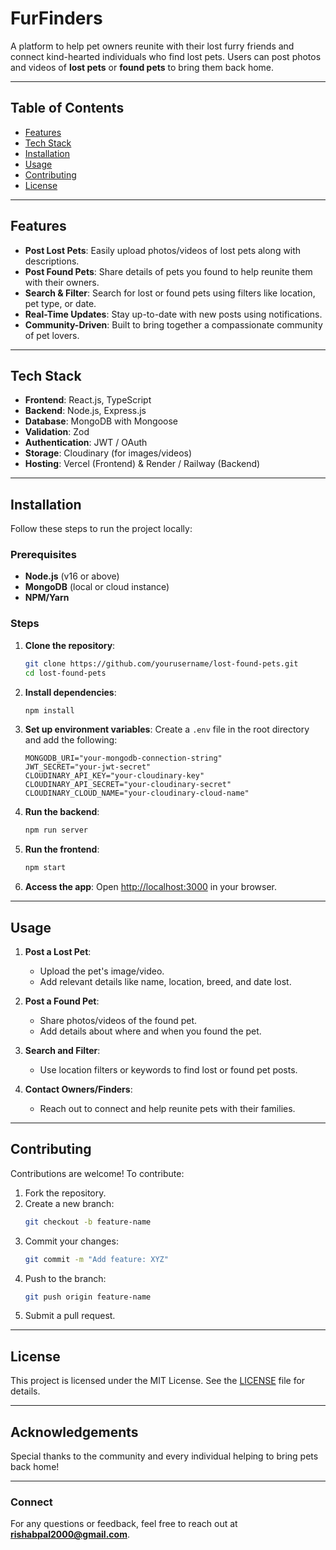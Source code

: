# FurFinders

A platform to help pet owners reunite with their lost furry friends and connect kind-hearted individuals who find lost pets. Users can post photos and videos of **lost pets** or **found pets** to bring them back home.

---

## Table of Contents
- [Features](#features)
- [Tech Stack](#tech-stack)
- [Installation](#installation)
- [Usage](#usage)
- [Contributing](#contributing)
- [License](#license)

---

## Features

- **Post Lost Pets**: Easily upload photos/videos of lost pets along with descriptions.
- **Post Found Pets**: Share details of pets you found to help reunite them with their owners.
- **Search & Filter**: Search for lost or found pets using filters like location, pet type, or date.
- **Real-Time Updates**: Stay up-to-date with new posts using notifications.
- **Community-Driven**: Built to bring together a compassionate community of pet lovers.

---

## Tech Stack

- **Frontend**: React.js, TypeScript
- **Backend**: Node.js, Express.js
- **Database**: MongoDB with Mongoose
- **Validation**: Zod
- **Authentication**: JWT / OAuth
- **Storage**: Cloudinary (for images/videos)
- **Hosting**: Vercel (Frontend) & Render / Railway (Backend)

---

## Installation

Follow these steps to run the project locally:

### Prerequisites
- **Node.js** (v16 or above)
- **MongoDB** (local or cloud instance)
- **NPM/Yarn**

### Steps
1. **Clone the repository**:
   ```bash
   git clone https://github.com/yourusername/lost-found-pets.git
   cd lost-found-pets
   ```

2. **Install dependencies**:
   ```bash
   npm install
   ```

3. **Set up environment variables**:
   Create a `.env` file in the root directory and add the following:
   ```env
   MONGODB_URI="your-mongodb-connection-string"
   JWT_SECRET="your-jwt-secret"
   CLOUDINARY_API_KEY="your-cloudinary-key"
   CLOUDINARY_API_SECRET="your-cloudinary-secret"
   CLOUDINARY_CLOUD_NAME="your-cloudinary-cloud-name"
   ```

4. **Run the backend**:
   ```bash
   npm run server
   ```

5. **Run the frontend**:
   ```bash
   npm start
   ```

6. **Access the app**:
   Open [http://localhost:3000](http://localhost:3000) in your browser.

---

## Usage

1. **Post a Lost Pet**:
   - Upload the pet's image/video.
   - Add relevant details like name, location, breed, and date lost.

2. **Post a Found Pet**:
   - Share photos/videos of the found pet.
   - Add details about where and when you found the pet.

3. **Search and Filter**:
   - Use location filters or keywords to find lost or found pet posts.

4. **Contact Owners/Finders**:
   - Reach out to connect and help reunite pets with their families.

---

## Contributing

Contributions are welcome! To contribute:
1. Fork the repository.
2. Create a new branch:
   ```bash
   git checkout -b feature-name
   ```
3. Commit your changes:
   ```bash
   git commit -m "Add feature: XYZ"
   ```
4. Push to the branch:
   ```bash
   git push origin feature-name
   ```
5. Submit a pull request.

---

## License

This project is licensed under the MIT License. See the [LICENSE](LICENSE) file for details.

---

## Acknowledgements

Special thanks to the community and every individual helping to bring pets back home!

---

### Connect
For any questions or feedback, feel free to reach out at **rishabpal2000@gmail.com**.
